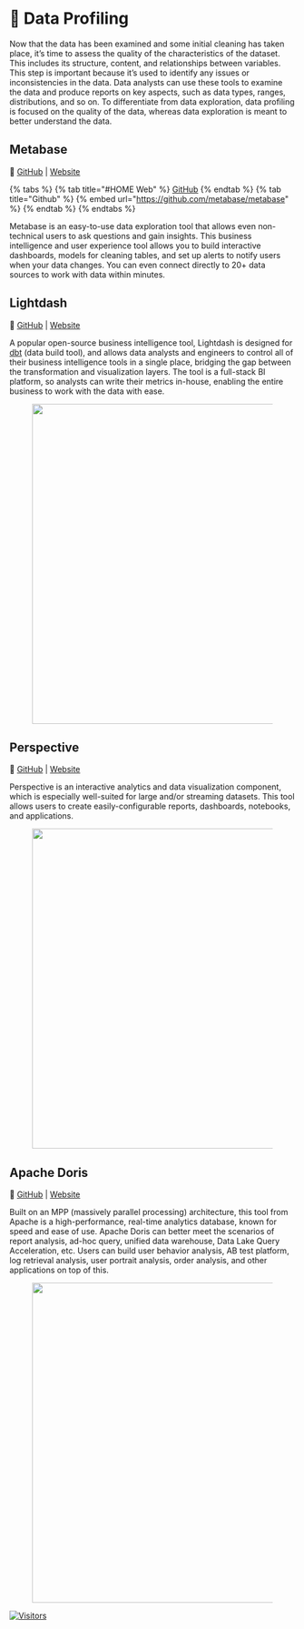 # 📔 Data Profiling

Now that the data has been examined and some initial cleaning has taken place, it’s time to assess the quality of the characteristics of the dataset. This includes its structure, content, and relationships between variables. This step is important because it’s used to identify any issues or inconsistencies in the data. Data analysts can use these tools to examine the data and produce reports on key aspects, such as data types, ranges, distributions, and so on. To differentiate from data exploration, data profiling is focused on the quality of the data, whereas data exploration is meant to better understand the data.

## **Metabase**

🔗 [GitHub](https://github.com/metabase/metabase) | [Website](https://www.metabase.com/)

{% tabs %}
{% tab title="#HOME Web" %}
[GitHub](https://github.com/metabase/metabase)
{% endtab %}
{% tab title="Github" %}
{% embed url="https://github.com/metabase/metabase" %}
{% endtab %}
{% endtabs %}

Metabase is an easy-to-use data exploration tool that allows even non-technical users to ask questions and gain insights. This business intelligence and user experience tool allows you to build interactive dashboards, models for cleaning tables, and set up alerts to notify users when your data changes. You can even connect directly to 20+ data sources to work with data within minutes.

## **Lightdash**

🔗 [GitHub](https://github.com/lightdash/lightdash) | [Website](https://www.lightdash.com/)

A popular open-source business intelligence tool, Lightdash is designed for [dbt](https://www.getdbt.com/) (data build tool), and allows data analysts and engineers to control all of their business intelligence tools in a single place, bridging the gap between the transformation and visualization layers. The tool is a full-stack BI platform, so analysts can write their metrics in-house, enabling the entire business to work with the data with ease.

<figure><img src="https://miro.medium.com/v2/resize:fit:1400/0*5weA6rNKaOn1QpnK.png" alt="" width="563"><figcaption></figcaption></figure>

## **Perspective**

🔗 [GitHub](https://github.com/finos/perspective) | [Website](https://perspective.finos.org/)

Perspective is an interactive analytics and data visualization component, which is especially well-suited for large and/or streaming datasets. This tool allows users to create easily-configurable reports, dashboards, notebooks, and applications.

<figure><img src="https://miro.medium.com/v2/resize:fit:1400/0*xTwKTpfnI3PioFFX.png" alt="" width="563"><figcaption></figcaption></figure>

## **Apache Doris**

🔗 [GitHub](https://github.com/apache/doris) | [Website](https://doris.apache.org/)

Built on an MPP (massively parallel processing) architecture, this tool from Apache is a high-performance, real-time analytics database, known for speed and ease of use. Apache Doris can better meet the scenarios of report analysis, ad-hoc query, unified data warehouse, Data Lake Query Acceleration, etc. Users can build user behavior analysis, AB test platform, log retrieval analysis, user portrait analysis, order analysis, and other applications on top of this.

<figure><img src="https://miro.medium.com/v2/resize:fit:1400/0*V-JSNztg2vmUvBcJ.png" alt="" width="563"><figcaption></figcaption></figure>

[![Visitors](https://api.visitorbadge.io/api/visitors?path=https%3A%2F%2Fgithub.com%2Fdrshahizan\&labelColor=%23697689\&countColor=%23555555\&style=plastic)](https://visitorbadge.io/status?path=https%3A%2F%2Fgithub.com%2Fdrshahizan)

